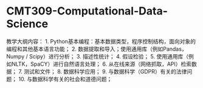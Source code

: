 # CMT309-Computational-Data-Science
教学大纲内容：  1. Python基本编程：基本数据类型，程序控制结构，面向对象的编程和其他基本语言功能； 2. 数据提取和导入；使用通用库（例如Pandas，Numpy / Scipy）进行分析； 3. 描述性统计； 4. 假设检验； 5. 使用通用库（例如NLTK，SpaCY）进行自然语言处理； 6. 从在线来源（网络抓取，API）检索数据； 7. 测试和文件； 8. 数据科学应用； 9. 与数据科学（GDPR）有关的法律问题； 10. 与数据科学有关的社会和道德问题；
